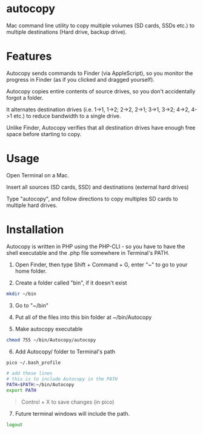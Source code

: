 # autocopy
Mac command line utility to copy multiple volumes (SD cards, SSDs etc.) to multiple destinations (Hard drive, backup drive).

# Features
Autocopy sends commands to Finder (via AppleScript), so you monitor the progress in Finder (as if you clicked and dragged yourself).

Autocopy copies entire contents of source drives, so you don't accidentally forgot a folder.

It alternates destination drives (i.e. 1->1, 1->2; 2->2, 2->1; 3->1, 3->2; 4->2, 4->1 etc.) to reduce bandwidth to a single drive.

Unlike Finder, Autocopy verifies that all destination drives have enough free space before starting to copy.

# Usage
Open Terminal on a Mac.

Insert all sources (SD cards, SSD) and destinations (external hard drives)

Type "autocopy", and follow directions to copy multiples SD cards to multiple hard drives.


# Installation
Autocopy is written in PHP using the PHP-CLI - so you have to have the shell executable and the .php file somewhere in Terminal's PATH.
1. Open Finder, then type Shift + Command + G, enter "~" to go to your home folder.

2. Create a folder called "bin", if it doesn't exist
```sh
mkdir ~/bin
```
3. Go to "~/bin"

4. Put all of the files into this bin folder at ~/bin/Autocopy

5. Make autocopy executable
```sh
chmod 755 ~/bin/Autocopy/autocopy
```

6. Add Autocopy/ folder to Terminal's path
```sh
pico ~/.bash_profile
```
```sh
# add these lines
# this is to include Autocopy in the PATH
PATH=$PATH:~/bin/Autocopy
export PATH
```
> Control + X to save changes (in pico)

7. Future terminal windows will include the path.
```sh
logout
```
